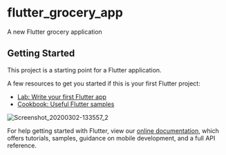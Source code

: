 # flutter_grocery_app

A new Flutter grocery application

## Getting Started

This project is a starting point for a Flutter application.

A few resources to get you started if this is your first Flutter project:

- [Lab: Write your first Flutter app](https://flutter.dev/docs/get-started/codelab)
- [Cookbook: Useful Flutter samples](https://flutter.dev/docs/cookbook)



![Screenshot_20200302-133557_2](https://user-images.githubusercontent.com/26230006/75657091-73216780-5c8b-11ea-8e5c-f167524acf9e.png)


For help getting started with Flutter, view our
[online documentation](https://flutter.dev/docs), which offers tutorials,
samples, guidance on mobile development, and a full API reference.
